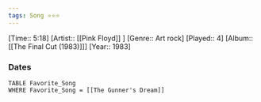 ```yaml
---
tags: Song ⭐⭐⭐ 
---
```

[Time:: 5:18]
[Artist:: [[Pink Floyd]] ]
[Genre:: Art rock]
[Played:: 4]
[Album:: [[The Final Cut (1983)]]]
[Year:: 1983]
### Dates
````dataview
TABLE Favorite_Song
WHERE Favorite_Song = [[The Gunner's Dream]]
````